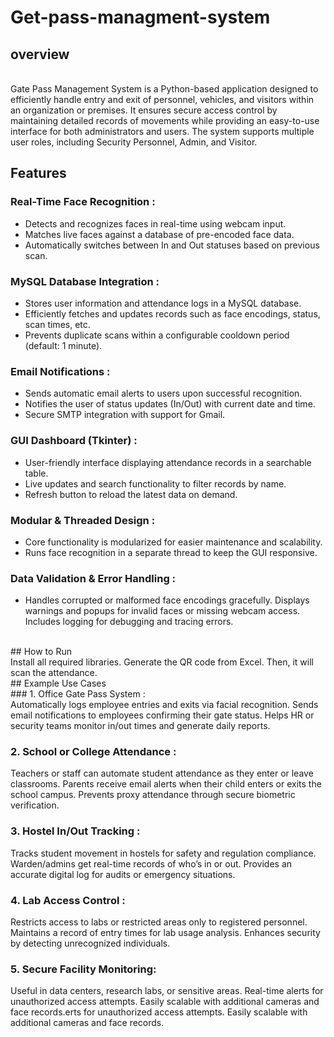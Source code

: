 # Get-pass-managment-system

## overview
<br>
Gate Pass Management System is a Python-based application designed to efficiently handle entry and exit of personnel, vehicles, and visitors within an organization or premises. It ensures secure access control by maintaining detailed records of movements while providing an easy-to-use interface for both administrators and users. The system supports multiple user roles, including Security Personnel, Admin, and Visitor.
<br>

## Features
  
###  Real-Time Face Recognition : <br>
* Detects and recognizes faces in real-time using webcam input.
* Matches live faces against a database of pre-encoded face data.
* Automatically switches between In and Out statuses based on previous scan.

###  MySQL Database Integration : <br>
* Stores user information and attendance logs in a MySQL database.
* Efficiently fetches and updates records such as face encodings, status, scan times, etc.
* Prevents duplicate scans within a configurable cooldown period (default: 1 minute).

###  Email Notifications : <br>
* Sends automatic email alerts to users upon successful recognition.
* Notifies the user of status updates (In/Out) with current date and time.
* Secure SMTP integration with support for Gmail.

### GUI Dashboard (Tkinter) : <br>
* User-friendly interface displaying attendance records in a searchable table.
* Live updates and search functionality to filter records by name.
* Refresh button to reload the latest data on demand.

### Modular & Threaded Design : <br>
* Core functionality is modularized for easier maintenance and scalability.
* Runs face recognition in a separate thread to keep the GUI responsive.

### Data Validation & Error Handling : <br>
* Handles corrupted or malformed face encodings gracefully.
Displays warnings and popups for invalid faces or missing webcam access.
Includes logging for debugging and tracing errors.
<br>
## How to Run
<br>
Install all required libraries.
Generate the QR code from Excel.
Then, it will scan the attendance.
<br>
## Example Use Cases
<br>
### 1. Office Gate Pass System : <br>
Automatically logs employee entries and exits via facial recognition.
Sends email notifications to employees confirming their gate status.
Helps HR or security teams monitor in/out times and generate daily reports.

### 2. School or College Attendance : <br>
Teachers or staff can automate student attendance as they enter or leave classrooms.
Parents receive email alerts when their child enters or exits the school campus.
Prevents proxy attendance through secure biometric verification.

### 3. Hostel In/Out Tracking : <br>
Tracks student movement in hostels for safety and regulation compliance.
Warden/admins get real-time records of who’s in or out.
Provides an accurate digital log for audits or emergency situations.

### 4. Lab Access Control : <br>
Restricts access to labs or restricted areas only to registered personnel.
Maintains a record of entry times for lab usage analysis.
Enhances security by detecting unrecognized individuals.

### 5. Secure Facility Monitoring: <br>
Useful in data centers, research labs, or sensitive areas.
Real-time alerts for unauthorized access attempts.
Easily scalable with additional cameras and face records.erts for unauthorized access attempts.
Easily scalable with additional cameras and face records.
